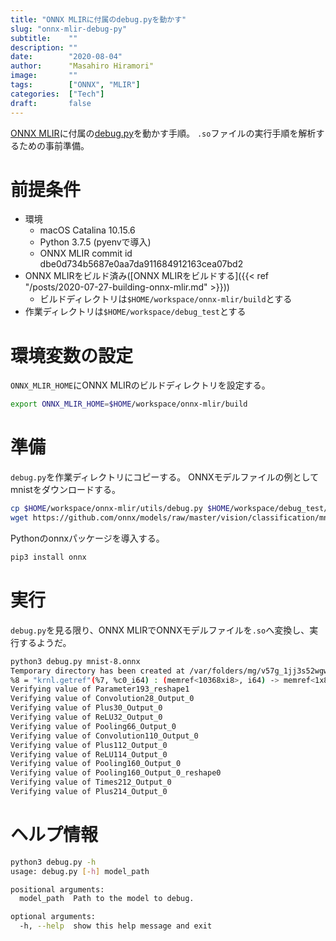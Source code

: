 ```yaml
---
title: "ONNX MLIRに付属のdebug.pyを動かす"
slug: "onnx-mlir-debug-py"
subtitle:    ""
description: ""
date:        "2020-08-04"
author:      "Masahiro Hiramori"
image:       ""
tags:        ["ONNX", "MLIR"]
categories:  ["Tech"]
draft:       false
---
```


[ONNX MLIR](https://github.com/onnx/onnx-mlir)に付属の[debug.py](https://github.com/onnx/onnx-mlir/blob/master/utils/debug.py)を動かす手順。
`.so`ファイルの実行手順を解析するための事前準備。

# 前提条件

- 環境
  - macOS Catalina 10.15.6
  - Python 3.7.5 (pyenvで導入)
  - ONNX MLIR commit id dbe0d734b5687e0aa7da911684912163cea07bd2
- ONNX MLIRをビルド済み([ONNX MLIRをビルドする]({{< ref "/posts/2020-07-27-building-onnx-mlir.md" >}}))
  - ビルドディレクトリは`$HOME/workspace/onnx-mlir/build`とする
- 作業ディレクトリは`$HOME/workspace/debug_test`とする

# 環境変数の設定

`ONNX_MLIR_HOME`にONNX MLIRのビルドディレクトリを設定する。

```bash
export ONNX_MLIR_HOME=$HOME/workspace/onnx-mlir/build
```

# 準備

`debug.py`を作業ディレクトリにコピーする。
ONNXモデルファイルの例としてmnistをダウンロードする。

```bash
cp $HOME/workspace/onnx-mlir/utils/debug.py $HOME/workspace/debug_test/
wget https://github.com/onnx/models/raw/master/vision/classification/mnist/model/mnist-8.onnx
```

Pythonのonnxパッケージを導入する。

```bash
pip3 install onnx
```

# 実行

`debug.py`を見る限り、ONNX MLIRでONNXモデルファイルを`.so`へ変換し、実行するようだ。

```bash
python3 debug.py mnist-8.onnx
Temporary directory has been created at /var/folders/mg/v57g_1jj3s52wgwtd61rt8t80000gn/T/tmp1megvpue
%8 = "krnl.getref"(%7, %c0_i64) : (memref<10368xi8>, i64) -> memref<1x8x18x18xf32>
Verifying value of Parameter193_reshape1
Verifying value of Convolution28_Output_0
Verifying value of Plus30_Output_0
Verifying value of ReLU32_Output_0
Verifying value of Pooling66_Output_0
Verifying value of Convolution110_Output_0
Verifying value of Plus112_Output_0
Verifying value of ReLU114_Output_0
Verifying value of Pooling160_Output_0
Verifying value of Pooling160_Output_0_reshape0
Verifying value of Times212_Output_0
Verifying value of Plus214_Output_0
```

# ヘルプ情報

```bash
python3 debug.py -h
usage: debug.py [-h] model_path

positional arguments:
  model_path  Path to the model to debug.

optional arguments:
  -h, --help  show this help message and exit
```

